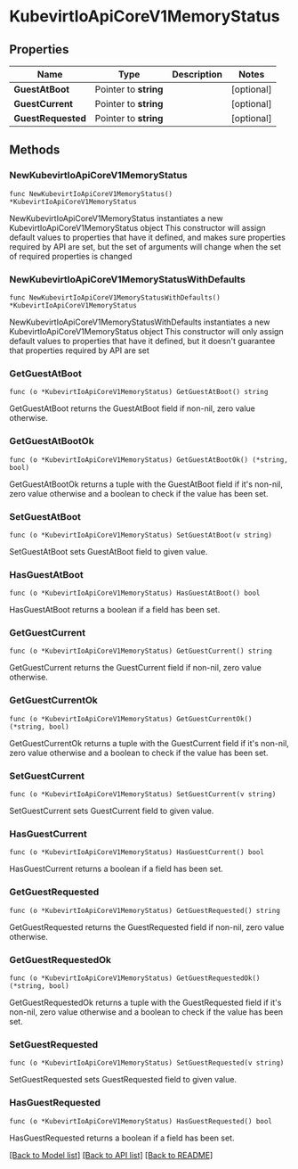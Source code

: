 # KubevirtIoApiCoreV1MemoryStatus

## Properties

Name | Type | Description | Notes
------------ | ------------- | ------------- | -------------
**GuestAtBoot** | Pointer to **string** |  | [optional] 
**GuestCurrent** | Pointer to **string** |  | [optional] 
**GuestRequested** | Pointer to **string** |  | [optional] 

## Methods

### NewKubevirtIoApiCoreV1MemoryStatus

`func NewKubevirtIoApiCoreV1MemoryStatus() *KubevirtIoApiCoreV1MemoryStatus`

NewKubevirtIoApiCoreV1MemoryStatus instantiates a new KubevirtIoApiCoreV1MemoryStatus object
This constructor will assign default values to properties that have it defined,
and makes sure properties required by API are set, but the set of arguments
will change when the set of required properties is changed

### NewKubevirtIoApiCoreV1MemoryStatusWithDefaults

`func NewKubevirtIoApiCoreV1MemoryStatusWithDefaults() *KubevirtIoApiCoreV1MemoryStatus`

NewKubevirtIoApiCoreV1MemoryStatusWithDefaults instantiates a new KubevirtIoApiCoreV1MemoryStatus object
This constructor will only assign default values to properties that have it defined,
but it doesn't guarantee that properties required by API are set

### GetGuestAtBoot

`func (o *KubevirtIoApiCoreV1MemoryStatus) GetGuestAtBoot() string`

GetGuestAtBoot returns the GuestAtBoot field if non-nil, zero value otherwise.

### GetGuestAtBootOk

`func (o *KubevirtIoApiCoreV1MemoryStatus) GetGuestAtBootOk() (*string, bool)`

GetGuestAtBootOk returns a tuple with the GuestAtBoot field if it's non-nil, zero value otherwise
and a boolean to check if the value has been set.

### SetGuestAtBoot

`func (o *KubevirtIoApiCoreV1MemoryStatus) SetGuestAtBoot(v string)`

SetGuestAtBoot sets GuestAtBoot field to given value.

### HasGuestAtBoot

`func (o *KubevirtIoApiCoreV1MemoryStatus) HasGuestAtBoot() bool`

HasGuestAtBoot returns a boolean if a field has been set.

### GetGuestCurrent

`func (o *KubevirtIoApiCoreV1MemoryStatus) GetGuestCurrent() string`

GetGuestCurrent returns the GuestCurrent field if non-nil, zero value otherwise.

### GetGuestCurrentOk

`func (o *KubevirtIoApiCoreV1MemoryStatus) GetGuestCurrentOk() (*string, bool)`

GetGuestCurrentOk returns a tuple with the GuestCurrent field if it's non-nil, zero value otherwise
and a boolean to check if the value has been set.

### SetGuestCurrent

`func (o *KubevirtIoApiCoreV1MemoryStatus) SetGuestCurrent(v string)`

SetGuestCurrent sets GuestCurrent field to given value.

### HasGuestCurrent

`func (o *KubevirtIoApiCoreV1MemoryStatus) HasGuestCurrent() bool`

HasGuestCurrent returns a boolean if a field has been set.

### GetGuestRequested

`func (o *KubevirtIoApiCoreV1MemoryStatus) GetGuestRequested() string`

GetGuestRequested returns the GuestRequested field if non-nil, zero value otherwise.

### GetGuestRequestedOk

`func (o *KubevirtIoApiCoreV1MemoryStatus) GetGuestRequestedOk() (*string, bool)`

GetGuestRequestedOk returns a tuple with the GuestRequested field if it's non-nil, zero value otherwise
and a boolean to check if the value has been set.

### SetGuestRequested

`func (o *KubevirtIoApiCoreV1MemoryStatus) SetGuestRequested(v string)`

SetGuestRequested sets GuestRequested field to given value.

### HasGuestRequested

`func (o *KubevirtIoApiCoreV1MemoryStatus) HasGuestRequested() bool`

HasGuestRequested returns a boolean if a field has been set.


[[Back to Model list]](../README.md#documentation-for-models) [[Back to API list]](../README.md#documentation-for-api-endpoints) [[Back to README]](../README.md)


